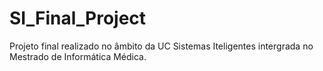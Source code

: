 # SI_Final_Project
Projeto final realizado no âmbito da UC Sistemas Iteligentes intergrada no Mestrado de Informática Médica.

